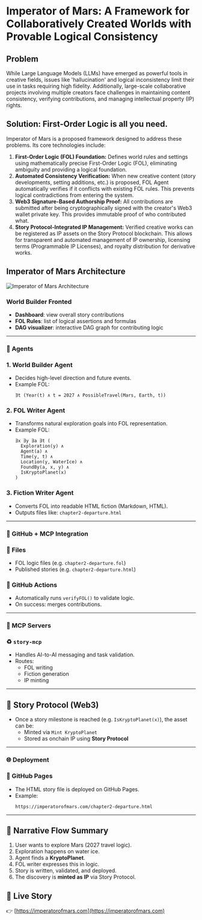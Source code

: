 # Imperator of Mars: A Framework for Collaboratively Created Worlds with Provable Logical Consistency

## Problem

While Large Language Models (LLMs) have emerged as powerful tools in creative fields, issues like 'hallucination' and logical inconsistency limit their use in tasks requiring high fidelity. Additionally, large-scale collaborative projects involving multiple creators face challenges in maintaining content consistency, verifying contributions, and managing intellectual property (IP) rights.

## Solution: First-Order Logic is all you need.

Imperator of Mars is a proposed framework designed to address these problems. Its core technologies include:

1.  **First-Order Logic (FOL) Foundation:** Defines world rules and settings using mathematically precise First-Order Logic (FOL), eliminating ambiguity and providing a logical foundation.
2.  **Automated Consistency Verification:** When new creative content (story developments, setting additions, etc.) is proposed, FOL Agent automatically verifies if it conflicts with existing FOL rules. This prevents logical contradictions from entering the system.
3.  **Web3 Signature-Based Authorship Proof:** All contributions are submitted after being cryptographically signed with the creator's Web3 wallet private key. This provides immutable proof of who contributed what.
4.  **Story Protocol-Integrated IP Management:** Verified creative works can be registered as IP assets on the Story Protocol blockchain. This allows for transparent and automated management of IP ownership, licensing terms (Programmable IP Licenses), and royalty distribution for derivative works.

## Imperator of Mars Architecture

![Imperator of Mars Architecture](./images/imperator_of_mars_architecture.png)

### World Builder Fronted

- **Dashboard**: view overall story contributions
- **FOL Rules**: list of logical assertions and formulas
- **DAG visualizer**: interactive DAG graph for contributing logic

---

### 🤖 Agents

### 1. **World Builder Agent**
- Decides high-level direction and future events.
- Example FOL:
  ```
  ∃t (Year(t) ∧ t = 2027 ∧ PossibleTravel(Mars, Earth, t))
  ```

### 2. **FOL Writer Agent**
- Transforms natural exploration goals into FOL representation.
- Example FOL:
  ```
  ∃x ∃y ∃a ∃t (
    Exploration(y) ∧
    Agent(a) ∧
    Time(y, t) ∧
    Location(y, WaterIce) ∧
    FoundBy(a, x, y) ∧
    IsKryptoPlanet(x)
  )
  ```

### 3. **Fiction Writer Agent**
- Converts FOL into readable HTML fiction (Markdown, HTML).
- Outputs files like: `chapter2-departure.html`

---

### 🧪 GitHub + MCP Integration

### 📂 Files
- FOL logic files (e.g. `chapter2-departure.fol`)
- Published stories (e.g. `chapter2-departure.html`)

### 🧠 GitHub Actions
- Automatically runs `verifyFOL()` to validate logic.
- On success: merges contributions.

---

### 🔌 MCP Servers

### ♻️ `story-mcp`
- Handles AI-to-AI messaging and task validation.
- Routes:
  - FOL writing
  - Fiction generation
  - IP minting

---

## 🔗 Story Protocol (Web3)

- Once a story milestone is reached (e.g. `IsKryptoPlanet(x)`), the asset can be:
  - Minted via `Mint KryptoPlanet`
  - Stored as onchain IP using **Story Protocol**

---

### 🌐 Deployment

### 📘 GitHub Pages
- The HTML story file is deployed on GitHub Pages.
- Example:
  ```
  https://imperatorofmars.com/chapter2-departure.html
  ```

---

## 🔀 Narrative Flow Summary

1. User wants to explore Mars (2027 travel logic).
2. Exploration happens on water ice.
3. Agent finds a **KryptoPlanet**.
4. FOL writer expresses this in logic.
5. Story is written, validated, and deployed.
6. The discovery is **minted as IP** via Story Protocol.


## 🚰 Live Story
👉 [https://imperatorofmars.com](https://imperatorofmars.com)
